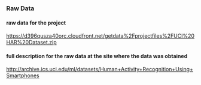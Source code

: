 ### Raw Data

#### raw data for the project
https://d396qusza40orc.cloudfront.net/getdata%2Fprojectfiles%2FUCI%20HAR%20Dataset.zip

#### full description for the raw data at the site where the data was obtained
http://archive.ics.uci.edu/ml/datasets/Human+Activity+Recognition+Using+Smartphones
